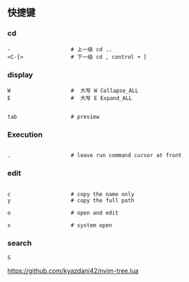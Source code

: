 
## 快捷键


### cd 

```
-                   # 上一级 cd ..
<C-[>               # 下一级 cd , control + [

```

### display
```
W                   #  大写 W Collapse_ALL
E                   #  大写 E Expand_ALL


tab                 # preview
```


### Execution

```

.                   # leave run command cursor at front

```


### edit


```

c                   # copy the name only
y                   # copy the full path

o                   # open and edit

s                   # system open

```


### search 

```
S
```



https://github.com/kyazdani42/nvim-tree.lua